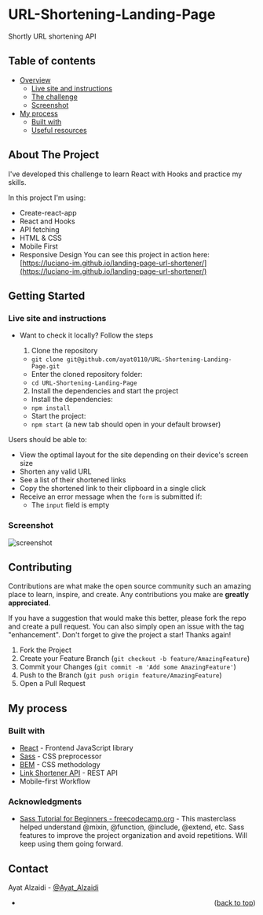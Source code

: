 # URL-Shortening-Landing-Page
 Shortly URL shortening API

## Table of contents

- [Overview](#overview)
  - [Live site and instructions](#live-site-and-instructions)
  - [The challenge](#the-challenge)
  - [Screenshot](#screenshot)
- [My process](#my-process)
  - [Built with](#built-with)
  - [Useful resources](#useful-resources)
 
## About The Project
I've developed this challenge to learn React with Hooks and practice my skills.

In this project I'm using:

* Create-react-app
* React and Hooks
* API fetching
* HTML & CSS
* Mobile First
* Responsive Design
You can see this project in action here: [https://luciano-im.github.io/landing-page-url-shortener/](https://luciano-im.github.io/landing-page-url-shortener/)

## Getting Started

### Live site and instructions

- Want to check it locally? Follow the steps
  1. Clone the repository
    * ```git clone git@github.com/ayat0110/URL-Shortening-Landing-Page.git```
    * Enter the cloned repository folder:
     * ```cd URL-Shortening-Landing-Page```

  2. Install the dependencies and start the project
    * Install the dependencies:
     * ```npm install```
    * Start the project:
     * ```npm start``` (a new tab should open in your default browser)



Users should be able to:

- View the optimal layout for the site depending on their device's screen size
- Shorten any valid URL
- See a list of their shortened links
- Copy the shortened link to their clipboard in a single click
- Receive an error message when the `form` is submitted if:
  - The `input` field is empty

### Screenshot
![screenshot](https://user-images.githubusercontent.com/76471156/154994745-4ef5cc8e-9cf0-4f5c-88d5-030a0e448fd8.png)

## Contributing

Contributions are what make the open source community such an amazing place to learn, inspire, and create. Any contributions you make are **greatly appreciated**.

If you have a suggestion that would make this better, please fork the repo and create a pull request. You can also simply open an issue with the tag "enhancement".
Don't forget to give the project a star! Thanks again!

1. Fork the Project
2. Create your Feature Branch (`git checkout -b feature/AmazingFeature`)
3. Commit your Changes (`git commit -m 'Add some AmazingFeature'`)
4. Push to the Branch (`git push origin feature/AmazingFeature`)
5. Open a Pull Request

## My process

### Built with

- [React](https://reactjs.org/) - Frontend JavaScript library
- [Sass](https://sass-lang.com/) - CSS preprocessor
- [BEM](http://getbem.com/introduction/) - CSS methodology
- [Link Shortener API](https://shrtco.de/) - REST API
- Mobile-first Workflow

### Acknowledgments

- [Sass Tutorial for Beginners - freecodecamp.org](https://www.youtube.com/watch?v=_a5j7KoflTs&t=392s) - This masterclass helped understand @mixin, @function, @include, @extend, etc. Sass features to improve the project organization and avoid repetitions. Will keep using them going forward.

## Contact

Ayat Alzaidi - [@Ayat_Alzaidi ](https://www.linkedin.com/in/ayat-alzaidi/) 


- <p align="right">(<a href="#top">back to top</a>)</p>

